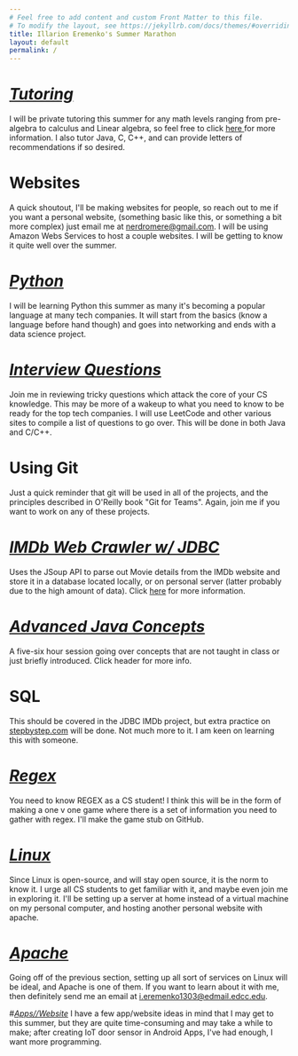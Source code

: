 ```yaml
---
# Feel free to add content and custom Front Matter to this file.
# To modify the layout, see https://jekyllrb.com/docs/themes/#overriding-theme-defaults
title: Illarion Eremenko's Summer Marathon
layout: default
permalink: /
---
```


# [_Tutoring_](./tutoring)
I will be private tutoring this summer for any math levels ranging from pre-algebra
to calculus and Linear algebra, so feel free to click <a href="./tutoring">here </a>
for more information. I also tutor Java, C, C++, and can provide letters of
recommendations if so desired.

# Websites
A quick shoutout, I'll be making websites for people, so reach out to me
if you want a personal website, (something basic like this, or something a bit
more complex) just email me at nerdromere@gmail.com. I will be using Amazon Webs
Services to host a couple websites. I will be getting to know it quite well over
the summer.

# [_Python_](./python)
I will be learning Python this summer as many it's becoming a popular language
at many tech companies. It will start from the basics (know a language before
hand though) and goes into networking and ends with a data science project.

# [_Interview Questions_](./interview-questions)
Join me in reviewing tricky questions which attack the core of your CS knowledge.
This may be more of a wakeup to what you need to know to be ready for the top
tech companies. I will use LeetCode and other various sites to compile a list of
questions to go over. This will be done in both Java and C/C++.

# Using Git
Just a quick reminder that git will be used in all of the projects, and the principles
described in O'Reilly book "Git for Teams". Again, join me if you want to work on
any of these projects.

# [_IMDb Web Crawler w/ JDBC_](./imdb-jdbc)
Uses the JSoup API to parse out Movie details from the IMDb website and  store it
in a database located locally, or on personal server (latter probably due to the
high amount of data). Click [here](./imdb-jdbc) for more information.

# [_Advanced Java Concepts_](./java-concepts)
A five-six hour session going over concepts that are not taught in class or just
briefly introduced. Click header for more info.

# SQL
This should be covered in the JDBC IMDb project, but extra practice on
[stepbystep.com](stepbystep.com) will be done. Not much more to it. I am keen
on learning this with someone.

# [_Regex_](./regex)
You need to know REGEX as a CS student! I think this will be in the form of
making a one v one game where there is a set of information you need to gather
with regex. I'll make the game stub on GitHub.

# [_Linux_](./linux)
Since Linux is open-source, and will stay open source, it is the norm to know
it. I urge all CS students to get familiar with it, and maybe even join me in
exploring it. I'll be setting up a server at home instead of a virtual machine
on my personal computer, and hosting another personal website with apache.

# [_Apache_](./apache)
Going off of the previous section, setting up all sort of services on Linux will
be ideal, and Apache is one of them. If you want to learn about it with me,
then definitely send me an email at i.eremenko1303@edmail.edcc.edu.

#[_Apps//Website_](./apps-websites)
I have a few app/website ideas in mind that I may get to this summer, but they
are quite time-consuming and may take a while to make; after creating IoT door
sensor in Android Apps, I've had enough, I want more programming.
